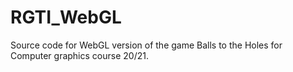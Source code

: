 # RGTI_WebGL

Source code for WebGL version of the game Balls to the Holes for Computer graphics course 20/21.